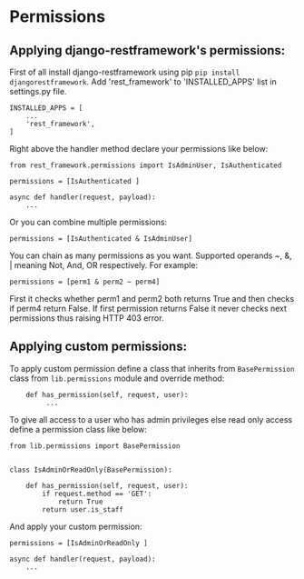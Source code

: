 # Permissions

## Applying django-restframework's permissions:
First of all install django-restframework using pip `pip install djangorestframework`.
Add 'rest_framework' to 'INSTALLED_APPS' list in settings.py file.

```
INSTALLED_APPS = [
    ...
    'rest_framework',
]
``` 
Right above the handler method declare your permissions like below:
```commandline
from rest_framework.permissions import IsAdminUser, IsAuthenticated

permissions = [IsAuthenticated ]

async def handler(request, payload):
    ...
``` 
Or you can combine multiple permissions:
```commandline
permissions = [IsAuthenticated & IsAdminUser]

```
You can chain  as many permissions as you want. Supported operands ~, &, | meaning Not, And, OR respectively.
For example:

`permissions = [perm1 & perm2 ~ perm4]` 

First it checks whether perm1 and perm2 both returns True
and then checks if perm4 return False. If first permission returns False
it never checks next permissions thus raising HTTP 403 error.

## Applying custom permissions:
To apply custom permission define a class that inherits from `BasePermission` class from `lib.permissions` module
and override method:
```
    def has_permission(self, request, user):
         ...
```
To give all access to a user who has admin privileges else read only access
define a permission class like below:

```commandline
from lib.permissions import BasePermission


class IsAdminOrReadOnly(BasePermission):

    def has_permission(self, request, user):
        if request.method == 'GET':
            return True
        return user.is_staff

```

And apply your custom permission:
```commandline
permissions = [IsAdminOrReadOnly ]

async def handler(request, payload):
    ...
```









